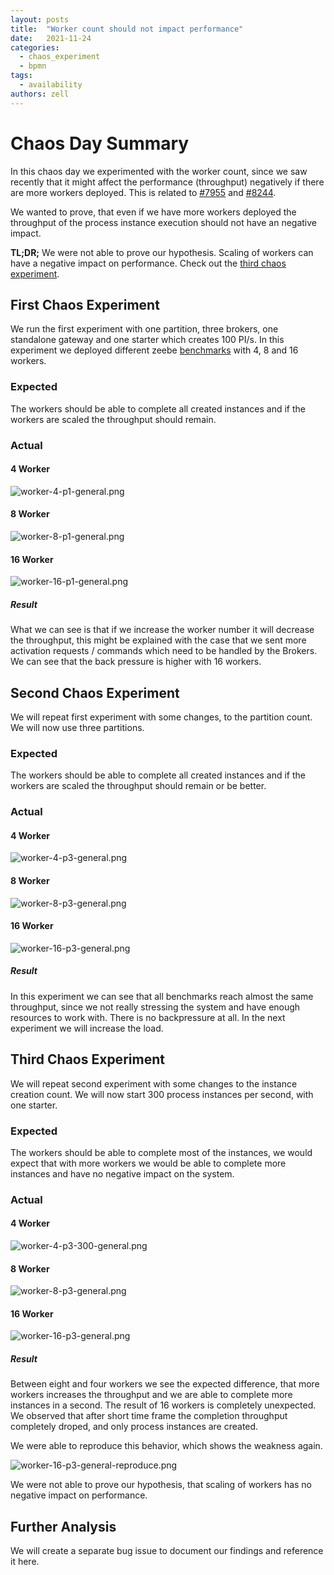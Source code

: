 ```yaml
---
layout: posts
title:  "Worker count should not impact performance"
date:   2021-11-24
categories: 
  - chaos_experiment 
  - bpmn
tags:
  - availability
authors: zell
---
```


# Chaos Day Summary

In this chaos day we experimented with the worker count, since we saw recently that it might affect the performance (throughput) negatively if there are more workers deployed. This is related to [#7955](https://github.com/camunda-cloud/zeebe/issues/7955) and [#8244](https://github.com/camunda-cloud/zeebe/issues/8244).

We wanted to prove, that even if we have more workers deployed the throughput of the process instance execution should not have an negative impact.

**TL;DR;** We were not able to prove our hypothesis. Scaling of workers can have a negative impact on performance. Check out the [third chaos experiment](#third-chaos-experiment).

<!--truncate-->

## First Chaos Experiment

We run the first experiment with one partition, three brokers, one standalone gateway and one starter which creates 100 PI/s. In this experiment we deployed different zeebe [benchmarks](https://github.com/camunda-cloud/zeebe/tree/develop/benchmarks) with 4, 8 and 16 workers.

### Expected

The workers should be able to complete all created instances and if the workers are scaled the throughput should remain.

### Actual

#### 4 Worker

![worker-4-p1-general.png](worker-4-p1-general.png)

#### 8 Worker

![worker-8-p1-general.png](worker-8-p1-general.png)
#### 16 Worker

![worker-16-p1-general.png](worker-16-p1-general.png)

##### Result 

What we can see is that if we increase the worker number it will decrease the throughput, this might be explained with the case that we sent more activation requests / commands which need to be handled by the Brokers. We can see that the back pressure is higher with 16 workers.

## Second Chaos Experiment

We will repeat first experiment with some changes, to the partition count. We will now use three partitions.

### Expected

The workers should be able to complete all created instances and if the workers are scaled the throughput should remain or be better.

### Actual

#### 4 Worker

![worker-4-p3-general.png](worker-4-p3-general.png)

#### 8 Worker

![worker-8-p3-general.png](worker-8-p3-general.png)

#### 16 Worker

![worker-16-p3-general.png](worker-16-p3-general.png)

##### Result 

In this experiment we can see that all benchmarks reach almost the same throughput, since we not really stressing the system and have enough resources to work with. There is no backpressure at all. In the next experiment we will increase the load.

## Third Chaos Experiment

We will repeat second experiment with some changes to the instance creation count. We will now start 300 process instances per second, with one starter.

### Expected

The workers should be able to complete most of the instances, we would expect that with more workers we would be able to complete more instances and have no negative impact on the system.

### Actual

#### 4 Worker

![worker-4-p3-300-general.png](worker-4-p3-300-general.png)

#### 8 Worker

![worker-8-p3-general.png](worker-8-p3-300-general.png)

#### 16 Worker

![worker-16-p3-general.png](worker-16-p3-300-general.png)

##### Result 

Between eight and four workers we see the expected difference, that more workers increases the throughput and we are able to complete more instances in a second. The result of 16 workers is completely unexpected. We observed that after short time frame the completion throughput completely droped, and only process instances are created. 

We were able to reproduce this behavior, which shows the weakness again.

![worker-16-p3-general-reproduce.png](worker-16-p3-300-general-reproduce.png)

We were not able to prove our hypothesis, that scaling of workers has no negative impact on performance.

## Further Analysis

We will create a separate bug issue to document our findings and reference it here.